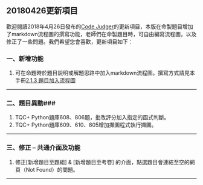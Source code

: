 ## 20180426更新項目 ##

歡迎閱讀2018年4月26日發布的[Code Judger](http://www.codejudger.com)的更新項目，本版在命製題目增加了markdown流程圖的撰寫功能，老師們在命製題目時，可自由編寫流程圖，以及修正了一些問題。我們希望您會喜歡，更新項目如下：

### 一、新增功能 ###

1. 可在命題時於題目說明或解題思路中加入markdown流程圖。撰寫方式請見本手冊[2.1.3 題目加入流程圖](https://neochen2701.gitbooks.io/codejudger/content/part2/Console-2-1-3.html)

---

### 二、題目異動###

1. TQC+ Python題庫608、806題，批改評分加入指定的函式判斷。
1. TQC+ Python題庫609、610、805增加擷圖程式執行擷圖。

---

### 三、修正 – 共通介面及功能 ###

1. 修正[新增題目至題組] & [新增題目至考卷] 的介面，點選題目會連結至空的網頁（Not Found）的問題。


---

